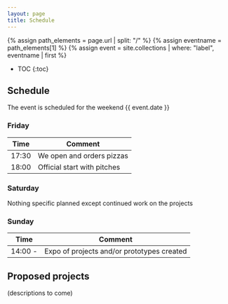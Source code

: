 ```yaml
---
layout: page
title: Schedule
---
```


{% assign path_elements = page.url | split: "/"  %}
{% assign eventname = path_elements[1] %}
{% assign event = site.collections | where: "label", eventname | first %}

* TOC
{:toc}

## Schedule

The event is scheduled for the weekend {{ event.date }}


### Friday

| Time  | Comment |
| ------------- | ------------- |
| 17:30 | We open and orders pizzas  |
| 18:00  | Official start with pitches  |


### Saturday

Nothing specific planned except continued work on the projects


### Sunday


| Time  | Comment |
| ------------- | ------------- |
| 14:00 -  | Expo of projects and/or prototypes created |


## Proposed projects

(descriptions to come)
